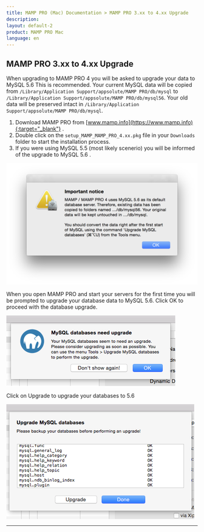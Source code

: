 ```yaml
---
title: MAMP PRO (Mac) Documentation > MAMP PRO 3.xx to 4.xx Upgrade
description: 
layout: default-2
product: MAMP PRO Mac
language: en
---
```


## MAMP PRO 3.xx to 4.xx Upgrade

When upgrading to MAMP PRO 4 you will be asked to upgrade your data to MySQL 5.6 This is recommended. Your current MySQL data will be copied from `/Library/Application Support/appsolute/MAMP PRO/db/mysql` to  `/Library/Application Support/appsolute/MAMP PRO/db/mysql56`. Your old data will be preserved intact in  `/Library/Application Support/appsolute/MAMP PRO/db/mysql`.

1. Download MAMP PRO from [www.mamp.info](https://www.mamp.info){:target="_blank"} .
2. Double click on the `setup_MAMP_MAMP_PRO_4.xx.pkg` file in your `Downloads` folder to start the installation process.
3. If you were using MySQL 5.5 (most likely scenerio) you will be informed of the upgrade to MySQL 5.6 . 

![MAMP](/en/MAMP-PRO-Mac/Installation/MAMP-PRO-3xx-4xx-Upgrade/UpgradeMySQLNotice.png)

When you open MAMP PRO and start your servers for the first time you will be prompted to upgrade your database data to MySQL 5.6. Click OK to proceed with the database upgrade. 

![MAMP](/en/MAMP-PRO-Mac/Installation/MAMP-PRO-3xx-4xx-Upgrade/UpgradeInfo.png)

Click on Upgrade to upgrade your databases to 5.6

![MAMP](/en/MAMP-PRO-Mac/Installation/MAMP-PRO-3xx-4xx-Upgrade/UpgradeDatabases.png)

---
